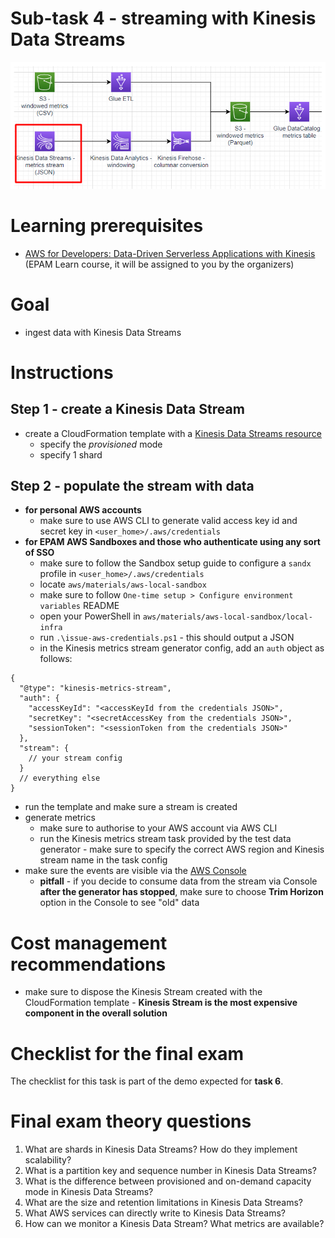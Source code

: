 # Sub-task 4 - streaming with Kinesis Data Streams

![](../materials/diagrams/task4-focus.png)

# Learning prerequisites
* [AWS for Developers: Data-Driven Serverless Applications with Kinesis](https://learn.epam.com/detailsPage?id=3d2f05f1-49a6-412a-83c4-def85e9e5ce2) (EPAM Learn course, it will be assigned to you by the organizers)

# Goal
* ingest data with Kinesis Data Streams

# Instructions

## Step 1 - create a Kinesis Data Stream
* create a CloudFormation template with a [Kinesis Data Streams resource](https://docs.aws.amazon.com/AWSCloudFormation/latest/UserGuide/aws-resource-kinesis-stream.html)
    * specify the _provisioned_ mode
    * specify 1 shard

## Step 2 - populate the stream with data
* **for personal AWS accounts**
  * make sure to use AWS CLI to generate valid access key id and secret key in `<user_home>/.aws/credentials`
* **for EPAM AWS Sandboxes and those who authenticate using any sort of SSO**
  * make sure to follow the Sandbox setup guide to configure a `sandx` profile in `<user_home>/.aws/credentials`
  * locate `aws/materials/aws-local-sandbox`
  * make sure to follow `One-time setup > Configure environment variables` README
  * open your PowerShell in `aws/materials/aws-local-sandbox/local-infra`
  * run `.\issue-aws-credentials.ps1` - this should output a JSON
  * in the Kinesis metrics stream generator config, add an `auth` object as follows:
```json5
{
  "@type": "kinesis-metrics-stream",
  "auth": {
    "accessKeyId": "<accessKeyId from the credentials JSON>",
    "secretKey": "<secretAccessKey from the credentials JSON>",
    "sessionToken": "<sessionToken from the credentials JSON>"
  },
  "stream": {
    // your stream config
  }
  // everything else
}
```
* run the template and make sure a stream is created
* generate metrics
    * make sure to authorise to your AWS account via AWS CLI
    * run the Kinesis metrics stream task provided by the test data generator - make sure to specify the correct AWS region and Kinesis stream name in the task config
* make sure the events are visible via the [AWS Console](https://docs.aws.amazon.com/streams/latest/dev/data-viewer.html)
    * **pitfall** - if you decide to consume data from the stream via Console **after the generator has stopped**, make sure to choose **Trim Horizon** option in the Console to see "old" data

# Cost management recommendations
* make sure to dispose the Kinesis Stream created with the CloudFormation template - **Kinesis Stream is the most expensive component in the overall solution**

# Checklist for the final exam
The checklist for this task is part of the demo expected for **task 6**.

# Final exam theory questions

1. What are shards in Kinesis Data Streams? How do they implement scalability?
2. What is a partition key and sequence number in Kinesis Data Streams?
3. What is the difference between provisioned and on-demand capacity mode in Kinesis Data Streams?
4. What are the size and retention limitations in Kinesis Data Streams?
5. What AWS services can directly write to Kinesis Data Streams?
6. How can we monitor a Kinesis Data Stream? What metrics are available?

